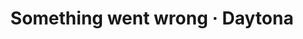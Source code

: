 ---
title: 'Something went wrong · Daytona'
template: doc
editUrl: false
tableOfContents: false
pagefind: false
head:
  - tag: title
    content: Something went wrong · Daytona
hero:
  title: 'Something went wrong'
  tagline: Oops! Page not found.
---